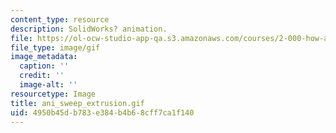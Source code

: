 ```yaml
---
content_type: resource
description: SolidWorks? animation.
file: https://ol-ocw-studio-app-qa.s3.amazonaws.com/courses/2-000-how-and-why-machines-work-spring-2002/4950b45db783e384b4b68cff7ca1f140_ani_sweep_extrusion.gif
file_type: image/gif
image_metadata:
  caption: ''
  credit: ''
  image-alt: ''
resourcetype: Image
title: ani_sweep_extrusion.gif
uid: 4950b45d-b783-e384-b4b6-8cff7ca1f140
---
```

